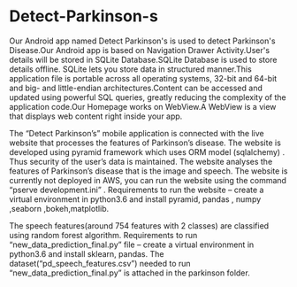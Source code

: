 # Detect-Parkinson-s
Our Android app named Detect Parkinson's is used to detect Parkinson's Disease.Our Android app is based on Navigation Drawer Activity.User's details will be stored in SQLite Database.SQLite Database is used to store details offline. SQLite lets you store data in structured manner.This application file is portable across all operating systems, 32-bit and 64-bit and big- and little-endian architectures.Content can be accessed and updated using powerful SQL queries, greatly reducing the complexity of the application code.Our Homepage works on WebView.A WebView is a view that displays web content right inside your app.


The “Detect Parkinson’s” mobile application is connected with the live website that processes the features of Parkinson’s disease. The website is developed using pyramid framework which uses ORM model (sqlalchemy) . Thus security of the user’s data is maintained. The website analyses the features of Parkinson’s disease that is the image and speech. The website is currently not deployed in AWS, you can run the website using the command “pserve development.ini” .
Requirements to run the website – create a virtual environment in python3.6 and install pyramid, pandas , numpy ,seaborn ,bokeh,matplotlib.

The speech features(around 754 features with 2 classes) are classified using random forest algorithm.
Requirements to run “new_data_prediction_final.py” file – create a virtual environment in python3.6 and install sklearn, pandas.
The dataset(“pd_speech_features.csv”) needed to run “new_data_prediction_final.py” is attached in the parkinson folder.
